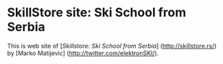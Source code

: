 # SkillStore site: Ski School from Serbia

This is web site of 
[*Skillstore: Ski School from Serbia*] (http://skillstore.rs/)
by [Marko Matijevic] (http://twitter.com/elektronSKI/).
